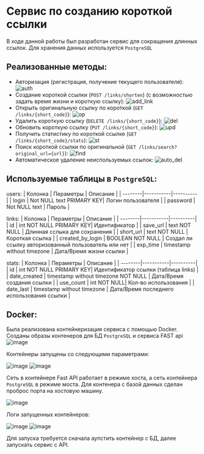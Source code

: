 # Сервис по созданию короткой ссылки
В ходе данной работы был разработан сервис для сокращения длинных ссылок. Для хранения данных используется `PostgreSQL`

## Реализованные методы:
 - Авторизация (регистрация, получение текущего пользователя):
  ![auth](https://github.com/user-attachments/assets/abae954c-1493-41c1-8c3e-e2edcebf61a5)
 - Создание короткой ссылки (`POST /links/shorten`) (с возможностью задать время жизни и короткую ссылку):
   ![add_link](https://github.com/user-attachments/assets/74cf8c52-3e95-4301-a712-a6dd9812b377)
 - Открыть оригинальную ссылку по короткой (`GET /links/{short_code}`):
  ![op](https://github.com/user-attachments/assets/8d89dae0-d407-4276-80ce-d22d9d484e84)
 - Удалить короткую ссылку (`DELETE /links/{short_code}`):
  ![del](https://github.com/user-attachments/assets/42ba507c-8c80-4c52-9476-032d0ff72d9d)
 - Обновить короткую ссылку (`PUT /links/{short_code}`):
   ![upd](https://github.com/user-attachments/assets/9d11fd38-4961-4e16-bb8b-281682e22005)
 - Получить статистику по короткой ссылке (`GET /links/{short_code}/stats`):
   ![st](https://github.com/user-attachments/assets/b09498b4-68db-475e-bb4a-5de047f20cc9)
 - Поиск короткой ссылки по оригинальной (`GET /links/search?original_url={url}`):
   ![find](https://github.com/user-attachments/assets/73184359-b78b-438d-9f90-0d625f300afb)
- Автоматическое удаление неиспользуемых ссылок:
   ![auto_del](https://github.com/user-attachments/assets/dffd08c6-0701-4412-852b-aeeb4b4551a0)

## Используемые таблицы в `PostgreSQL`:
users:
| Колонка | Пераметры | Описание |
| --------|-----------|----------|
| login | Not NULL text PRIMARY KEY| Логин пользователя |
| password | Not NULL text | Пароль |

links:
| Колонка | Пераметры | Описание |
| --------|-----------|----------|
| id | int NOT NULL PRIMARY KEY| Идентификатор |
| save_url | text NOT NULL | Длинная сслыка для сохранения |
| short_url | text NOT NULL | Короткая ссылка |
| created_by_login | BOOLEAN NOT NULL | Создал ли ссылку авторизованный пользователь или нет |
| exp_time | timestamp without timezone | Дата/Время жизни ссылки |

stats:
| Колонка | Пераметры | Описание |
| --------|-----------|----------|
| id | int NOT NULL PRIMARY KEY| Идентификатор ссылки (таблица links) |
| date_created | timestamp without timezone NOT NULL | Дата/Время создания ссылки |
| use_count | int NOT NULL| Кол-во использования |
| date_last | timestamp without timezone | Дата/Время последнего использования ссылки |

## Docker:
Была реализована контейнеризация сервиса с помощью Docker. Созданы образы контенеров для БД `PostgreSQL` и сервиса FAST api
![image](https://github.com/user-attachments/assets/533e35ed-3daf-405a-8858-270745b717f6)

Контейнеры запущены со следующими параметрами: 

![image](https://github.com/user-attachments/assets/6ee08741-2228-4957-8124-b21835378009)
![image](https://github.com/user-attachments/assets/89172f9f-1776-40ed-8ccf-b0f22f790892)

Сеть в контейнере Fast API работает в режиме хоста, а сеть контейнера `PostgreSQL` в режиме моста. Для контенера с базой данных сделан проброс порта на хостовую машину.

![image](https://github.com/user-attachments/assets/9c773f67-a740-406a-83ea-489bee94760d)

Логи запущенных контейнеров:

![image](https://github.com/user-attachments/assets/990b409c-3cbf-4a58-aabc-0d3b397c6a35)
![image](https://github.com/user-attachments/assets/74af81f8-6014-4d41-b92f-4996fdae805d)

Для запуска требуется сначала аупстить контейнер с БД, далее запускать сервис с API.



